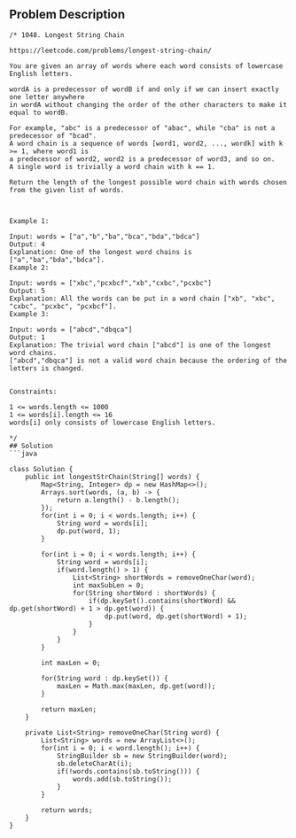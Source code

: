 ## Problem Description
```
/* 1048. Longest String Chain

https://leetcode.com/problems/longest-string-chain/

You are given an array of words where each word consists of lowercase English letters.

wordA is a predecessor of wordB if and only if we can insert exactly one letter anywhere 
in wordA without changing the order of the other characters to make it equal to wordB.

For example, "abc" is a predecessor of "abac", while "cba" is not a predecessor of "bcad".
A word chain is a sequence of words [word1, word2, ..., wordk] with k >= 1, where word1 is 
a predecessor of word2, word2 is a predecessor of word3, and so on. 
A single word is trivially a word chain with k == 1.

Return the length of the longest possible word chain with words chosen from the given list of words.

 

Example 1:

Input: words = ["a","b","ba","bca","bda","bdca"]
Output: 4
Explanation: One of the longest word chains is ["a","ba","bda","bdca"].
Example 2:

Input: words = ["xbc","pcxbcf","xb","cxbc","pcxbc"]
Output: 5
Explanation: All the words can be put in a word chain ["xb", "xbc", "cxbc", "pcxbc", "pcxbcf"].
Example 3:

Input: words = ["abcd","dbqca"]
Output: 1
Explanation: The trivial word chain ["abcd"] is one of the longest word chains.
["abcd","dbqca"] is not a valid word chain because the ordering of the letters is changed.
 

Constraints:

1 <= words.length <= 1000
1 <= words[i].length <= 16
words[i] only consists of lowercase English letters.

*/
## Solution
```java

class Solution {
    public int longestStrChain(String[] words) {
        Map<String, Integer> dp = new HashMap<>();
        Arrays.sort(words, (a, b) -> {
            return a.length() - b.length();
        });
        for(int i = 0; i < words.length; i++) {
            String word = words[i];
            dp.put(word, 1);
        }

        for(int i = 0; i < words.length; i++) {
            String word = words[i];
            if(word.length() > 1) {
                List<String> shortWords = removeOneChar(word);
                int maxSubLen = 0;
                for(String shortWord : shortWords) {
                    if(dp.keySet().contains(shortWord) && dp.get(shortWord) + 1 > dp.get(word)) {
                        dp.put(word, dp.get(shortWord) + 1);
                    }
                }
            }
        }

        int maxLen = 0;

        for(String word : dp.keySet()) {
            maxLen = Math.max(maxLen, dp.get(word));
        }

        return maxLen;
    }

    private List<String> removeOneChar(String word) {
        List<String> words = new ArrayList<>();
        for(int i = 0; i < word.length(); i++) {
            StringBuilder sb = new StringBuilder(word);
            sb.deleteCharAt(i);
            if(!words.contains(sb.toString())) {
                words.add(sb.toString());
            }
        }

        return words;
    }
}